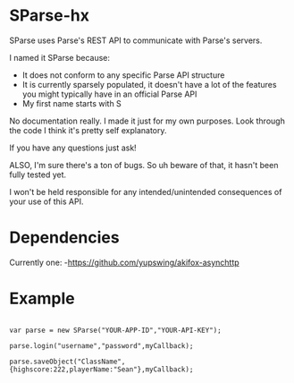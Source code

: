 # SParse-hx
SParse uses Parse's REST API to communicate with Parse's servers.

I named it SParse because:
- It does not conform to any specific Parse API structure
- It is currently sparsely populated, it doesn't have a lot of the features you might typically have in an official Parse API
- My first name starts with S

No documentation really. I made it just for my own purposes. Look through the code I think it's pretty self explanatory.

If you have any questions just ask!

ALSO, I'm sure there's a ton of bugs. So uh beware of that, it hasn't been fully tested yet.

I won't be held responsible for any intended/unintended consequences of your use of this API.

# Dependencies
Currently one:
-https://github.com/yupswing/akifox-asynchttp

# Example
<pre><code>
var parse = new SParse("YOUR-APP-ID","YOUR-API-KEY");

parse.login("username","password",myCallback);

parse.saveObject("ClassName",{highscore:222,playerName:"Sean"},myCallback);
</code></pre>




